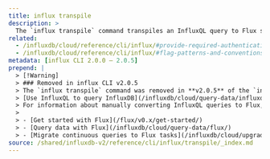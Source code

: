 ```yaml
---
title: influx transpile
description: >
  The `influx transpile` command transpiles an InfluxQL query to Flux source code.
related:
  - /influxdb/cloud/reference/cli/influx/#provide-required-authentication-credentials, influx CLI—Provide required authentication credentials
  - /influxdb/cloud/reference/cli/influx/#flag-patterns-and-conventions, influx CLI—Flag patterns and conventions
metadata: [influx CLI 2.0.0 – 2.0.5]
prepend: |
  > [!Warning]
  > ### Removed in influx CLI v2.0.5
  > The `influx transpile` command was removed in **v2.0.5** of the `influx` CLI.
  > [Use InfluxQL to query InfluxDB](/influxdb/cloud/query-data/influxql/).
  > For information about manually converting InfluxQL queries to Flux, see:
  > 
  > - [Get started with Flux](/flux/v0.x/get-started/)
  > - [Query data with Flux](/influxdb/cloud/query-data/flux/)
  > - [Migrate continuous queries to Flux tasks](/influxdb/cloud/upgrade/v1-to-cloud/migrate-cqs/)
source: /shared/influxdb-v2/reference/cli/influx/transpile/_index.md
---
```


<!-- The content of this file is at 
// SOURCE content/shared/influxdb-v2/reference/cli/influx/transpile/_index.md-->
